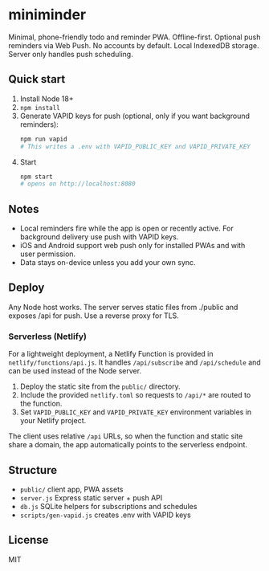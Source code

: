 # miniminder

Minimal, phone-friendly todo and reminder PWA. Offline-first. Optional push reminders via Web Push.
No accounts by default. Local IndexedDB storage. Server only handles push scheduling.

## Quick start

1. Install Node 18+
2. `npm install`
3. Generate VAPID keys for push (optional, only if you want background reminders):
   ```sh
   npm run vapid
   # This writes a .env with VAPID_PUBLIC_KEY and VAPID_PRIVATE_KEY
   ```
4. Start
   ```sh
   npm start
   # opens on http://localhost:8080
   ```

## Notes

- Local reminders fire while the app is open or recently active. For background delivery use push with VAPID keys.
- iOS and Android support web push only for installed PWAs and with user permission.
- Data stays on-device unless you add your own sync.

## Deploy

Any Node host works. The server serves static files from ./public and exposes /api for push.
Use a reverse proxy for TLS.

### Serverless (Netlify)

For a lightweight deployment, a Netlify Function is provided in `netlify/functions/api.js`.
It handles `/api/subscribe` and `/api/schedule` and can be used instead of the Node server.

1. Deploy the static site from the `public/` directory.
2. Include the provided `netlify.toml` so requests to `/api/*` are routed to the function.
3. Set `VAPID_PUBLIC_KEY` and `VAPID_PRIVATE_KEY` environment variables in your Netlify project.

The client uses relative `/api` URLs, so when the function and static site share a domain,
the app automatically points to the serverless endpoint.

## Structure

- `public/` client app, PWA assets
- `server.js` Express static server + push API
- `db.js` SQLite helpers for subscriptions and schedules
- `scripts/gen-vapid.js` creates .env with VAPID keys

## License

MIT